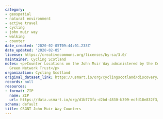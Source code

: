 ```yaml
---
category:
- geospatial
- natural environment
- active travel
- cycling
- john muir way
- walking
- counter
date_created: '2020-02-05T09:44:01.233Z'
date_updated: '2020-02-05'
license: https://creativecommons.org/licenses/by-sa/3.0/
maintainer: Cycling Scotland
notes: <p>Counter Locations on the John Muir Way administered by the Central Scotland
  Green Network Trust</p>
organization: Cycling Scotland
original_dataset_link: https://usmart.io/org/cyclingscotland/discovery/discovery-view-detail/f15da707-ae6a-4899-9d94-68e709e6160a
records: null
resources:
- format: ZIP
  name: ZIP
  url: https://data.usmart.io/org/d1b773fa-d2bd-4830-b399-ecfd18e832f3/resource?resourceGUID=6c02dce2-4593-45d9-baa0-477b7fb5e7ce
schema: default
title: CSGNT John Muir Way Counters
---
```

